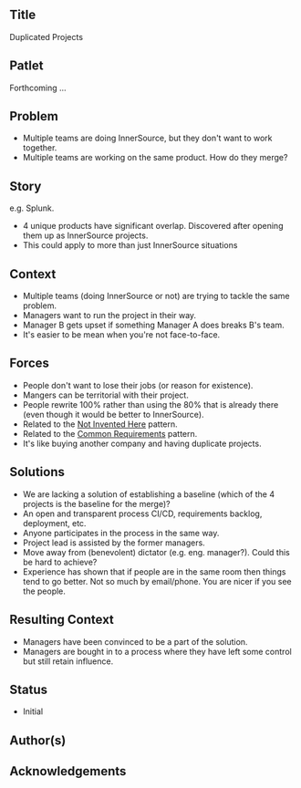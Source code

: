 ## Title

Duplicated Projects

## Patlet

Forthcoming ...

## Problem

* Multiple teams are doing InnerSource, but they don't want to work together.
* Multiple teams are working on the same product. How do they merge?

## Story

e.g. Splunk.

* 4 unique products have significant overlap. Discovered after opening them up as InnerSource projects.
* This could apply to more than just InnerSource situations

## Context

* Multiple teams (doing InnerSource or not) are trying to tackle the same problem.
* Managers want to run the project in their way.
* Manager B gets upset if something Manager A does breaks B's team.
* It's easier to be mean when you're not face-to-face.

## Forces

* People don't want to lose their jobs (or reason for existence).
* Mangers can be territorial with their project.
* People rewrite 100% rather than using the 80% that is already there (even though it would be better to InnerSource).
* Related to the [Not Invented Here](https://github.com/InnerSourceCommons/InnerSourcePatterns/pull/64) pattern.
* Related to the [Common Requirements](../2-structured/common-requirements.md) pattern.
* It's like buying another company and having duplicate projects.

## Solutions

* We are lacking a solution of establishing a baseline (which of the 4 projects is the baseline for the merge)?
* An open and transparent process CI/CD, requirements backlog, deployment, etc.
* Anyone participates in the process in the same way.
* Project lead is assisted by the former managers.
* Move away from (benevolent) dictator (e.g. eng. manager?).  Could this be hard to achieve?
* Experience has shown that if people are in the same room then things tend to go better.  Not so much by email/phone.  You are nicer if you see the people.

## Resulting Context

* Managers have been convinced to be a part of the solution.
* Managers are bought in to a process where they have left some control but still retain influence.

## Status

* Initial

## Author(s)

## Acknowledgements
